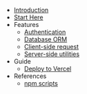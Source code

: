 - [Introduction](README.md)
- [Start Here](start-here.md)
- Features
  - [Authentication](authentication.md)
  - [Database ORM](orm.md)
  - [Client-side request](request.md)
  - [Server-side utilities](utilities.md)
- Guide
  - [Deploy to Vercel](deploy.md)
- References
  - [npm scripts](npm-scripts.md)
